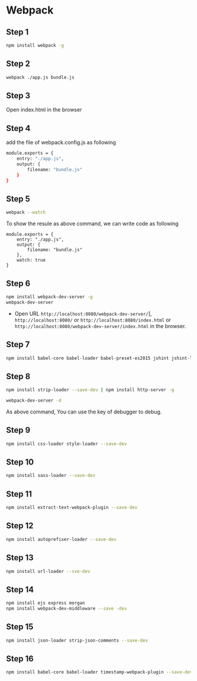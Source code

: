 # Webpack

## Step 1
```bash
npm install webpack -g
```

## Step 2
```bash
webpack ./app.js bundle.js
```

## Step 3
Open index.html in the browser

## Step 4
add the file of webpack.config.js as following

```bash
module.exports = {
    entry: "./app.js",
    output: {
        filename: "bundle.js"
    }
}
```

## Step 5
```bash
webpack --watch
```

To show the resule as above command, we can write code as following
```
module.exports = {
    entry: "./app.js",
    output: {
        filename: "bundle.js"
    },
    watch: true
}
```

## Step 6
```bash
npm install webpack-dev-server -g
webpack-dev-server
```

* Open URL `http://localhost:8080/webpack-dev-server/`], `http://localhost:8080/` or `http://localhost:8080/index.html` or `http://localhost:8080/webpack-dev-server/index.html` in the browser.

## Step 7
```bash
npm install babel-core babel-loader babel-preset-es2015 jshint jshint-loader node-libs-browser --save-dev
```

## Step 8
```bash
npm install strip-loader --save-dev | npm install http-server -g
```

```bash
webpack-dev-server -d
```

As above command, You can use the key of debugger to debug.

## Step 9
```bash
npm install css-loader style-loader --save-dev
```

## Step 10
```bash
npm install sass-loader --save-dev
```

## Step 11
```bash
npm install extract-text-webpack-plugin --save-dev
```

## Step 12
```bash
npm install autoprefixer-loader --save-dev
```

## Step 13
```bash
npm install url-loader --sve-dev
```

## Step 14
```bash
npm install ejs express morgan
npm install webpack-dev-middleware --save -dev
```

## Step 15
```bash
npm install json-loader strip-json-comments --save-dev
```

## Step 16
```bash
npm install babel-core babel-loader timestamp-webpack-plugin --save-dev
```
